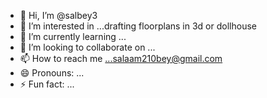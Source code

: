 - 👋 Hi, I’m @salbey3
- 👀 I’m interested in ...drafting floorplans in 3d or dollhouse 
- 🌱 I’m currently learning ...
- 💞️ I’m looking to collaborate on ...
- 📫 How to reach me ...salaam210bey@gmail.com
- 😄 Pronouns: ...
- ⚡ Fun fact: ...

<!---
salbey3/salbey3 is a ✨ special ✨ repository because its `README.md` (this file) appears on your GitHub profile.
You can click the Preview link to take a look at your changes.
--->
